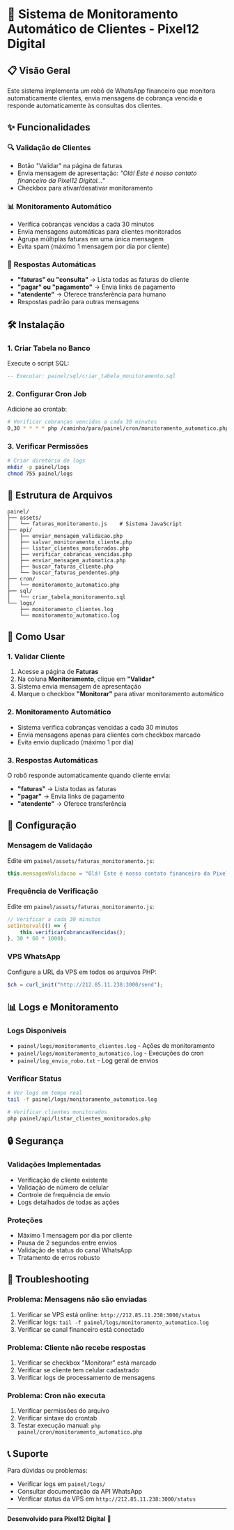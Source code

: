 # 🤖 Sistema de Monitoramento Automático de Clientes - Pixel12 Digital

## 📋 Visão Geral

Este sistema implementa um robô de WhatsApp financeiro que monitora automaticamente clientes, envia mensagens de cobrança vencida e responde automaticamente às consultas dos clientes.

## ✨ Funcionalidades

### 🔍 **Validação de Clientes**
- Botão "Validar" na página de faturas
- Envia mensagem de apresentação: *"Olá! Este é nosso contato financeiro da Pixel12 Digital..."*
- Checkbox para ativar/desativar monitoramento

### 📊 **Monitoramento Automático**
- Verifica cobranças vencidas a cada 30 minutos
- Envia mensagens automáticas para clientes monitorados
- Agrupa múltiplas faturas em uma única mensagem
- Evita spam (máximo 1 mensagem por dia por cliente)

### 💬 **Respostas Automáticas**
- **"faturas" ou "consulta"** → Lista todas as faturas do cliente
- **"pagar" ou "pagamento"** → Envia links de pagamento
- **"atendente"** → Oferece transferência para humano
- Respostas padrão para outras mensagens

## 🛠️ Instalação

### 1. **Criar Tabela no Banco**
Execute o script SQL:
```sql
-- Executar: painel/sql/criar_tabela_monitoramento.sql
```

### 2. **Configurar Cron Job**
Adicione ao crontab:
```bash
# Verificar cobranças vencidas a cada 30 minutos
0,30 * * * * php /caminho/para/painel/cron/monitoramento_automatico.php
```

### 3. **Verificar Permissões**
```bash
# Criar diretório de logs
mkdir -p painel/logs
chmod 755 painel/logs
```

## 📁 Estrutura de Arquivos

```
painel/
├── assets/
│   └── faturas_monitoramento.js    # Sistema JavaScript
├── api/
│   ├── enviar_mensagem_validacao.php
│   ├── salvar_monitoramento_cliente.php
│   ├── listar_clientes_monitorados.php
│   ├── verificar_cobrancas_vencidas.php
│   ├── enviar_mensagem_automatica.php
│   ├── buscar_faturas_cliente.php
│   └── buscar_faturas_pendentes.php
├── cron/
│   └── monitoramento_automatico.php
├── sql/
│   └── criar_tabela_monitoramento.sql
└── logs/
    ├── monitoramento_clientes.log
    └── monitoramento_automatico.log
```

## 🚀 Como Usar

### **1. Validar Cliente**
1. Acesse a página de **Faturas**
2. Na coluna **Monitoramento**, clique em **"Validar"**
3. Sistema envia mensagem de apresentação
4. Marque o checkbox **"Monitorar"** para ativar monitoramento automático

### **2. Monitoramento Automático**
- Sistema verifica cobranças vencidas a cada 30 minutos
- Envia mensagens apenas para clientes com checkbox marcado
- Evita envio duplicado (máximo 1 por dia)

### **3. Respostas Automáticas**
O robô responde automaticamente quando cliente envia:
- **"faturas"** → Lista todas as faturas
- **"pagar"** → Envia links de pagamento
- **"atendente"** → Oferece transferência

## 🔧 Configuração

### **Mensagem de Validação**
Edite em `painel/assets/faturas_monitoramento.js`:
```javascript
this.mensagemValidacao = "Olá! Este é nosso contato financeiro da Pixel12 Digital...";
```

### **Frequência de Verificação**
Edite em `painel/assets/faturas_monitoramento.js`:
```javascript
// Verificar a cada 30 minutos
setInterval(() => {
    this.verificarCobrancasVencidas();
}, 30 * 60 * 1000);
```

### **VPS WhatsApp**
Configure a URL da VPS em todos os arquivos PHP:
```php
$ch = curl_init("http://212.85.11.238:3000/send");
```

## 📊 Logs e Monitoramento

### **Logs Disponíveis**
- `painel/logs/monitoramento_clientes.log` - Ações de monitoramento
- `painel/logs/monitoramento_automatico.log` - Execuções do cron
- `painel/log_envio_robo.txt` - Log geral de envios

### **Verificar Status**
```bash
# Ver logs em tempo real
tail -f painel/logs/monitoramento_automatico.log

# Verificar clientes monitorados
php painel/api/listar_clientes_monitorados.php
```

## 🔒 Segurança

### **Validações Implementadas**
- Verificação de cliente existente
- Validação de número de celular
- Controle de frequência de envio
- Logs detalhados de todas as ações

### **Proteções**
- Máximo 1 mensagem por dia por cliente
- Pausa de 2 segundos entre envios
- Validação de status do canal WhatsApp
- Tratamento de erros robusto

## 🐛 Troubleshooting

### **Problema: Mensagens não são enviadas**
1. Verificar se VPS está online: `http://212.85.11.238:3000/status`
2. Verificar logs: `tail -f painel/logs/monitoramento_automatico.log`
3. Verificar se canal financeiro está conectado

### **Problema: Cliente não recebe respostas**
1. Verificar se checkbox "Monitorar" está marcado
2. Verificar se cliente tem celular cadastrado
3. Verificar logs de processamento de mensagens

### **Problema: Cron não executa**
1. Verificar permissões do arquivo
2. Verificar sintaxe do crontab
3. Testar execução manual: `php painel/cron/monitoramento_automatico.php`

## 📞 Suporte

Para dúvidas ou problemas:
- Verificar logs em `painel/logs/`
- Consultar documentação da API WhatsApp
- Verificar status da VPS em `http://212.85.11.238:3000/status`

---

**Desenvolvido para Pixel12 Digital** 🚀 